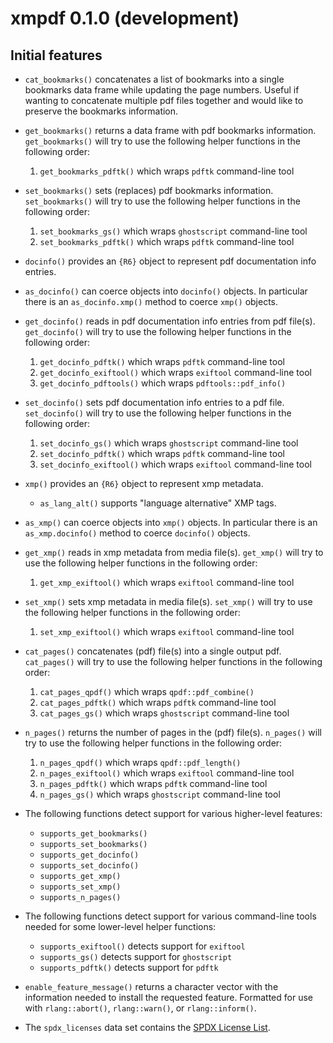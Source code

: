 xmpdf 0.1.0 (development)
=========================

Initial features
----------------

* `cat_bookmarks()` concatenates a list of bookmarks
  into a single bookmarks data frame while updating the page numbers.
  Useful if wanting to concatenate multiple pdf files together and
  would like to preserve the bookmarks information.
* `get_bookmarks()` returns a data frame with pdf bookmarks information.
  `get_bookmarks()` will try to use the following helper functions in the following order:

  1. `get_bookmarks_pdftk()` which wraps `pdftk` command-line tool

* `set_bookmarks()` sets (replaces) pdf bookmarks information.
  `set_bookmarks()` will try to use the following helper functions in the following order:

  1. `set_bookmarks_gs()` which wraps `ghostscript` command-line tool
  2. `set_bookmarks_pdftk()` which wraps `pdftk` command-line tool

* `docinfo()` provides an `{R6}` object to represent pdf documentation info entries.
* `as_docinfo()` can coerce objects into `docinfo()` objects.
  In particular there is an `as_docinfo.xmp()` method to coerce `xmp()` objects.
* `get_docinfo()` reads in pdf documentation info entries from pdf file(s).
  `get_docinfo()` will try to use the following helper functions in the following order:

  1. `get_docinfo_pdftk()` which wraps `pdftk` command-line tool
  2. `get_docinfo_exiftool()` which wraps `exiftool` command-line tool
  3. `get_docinfo_pdftools()` which wraps `pdftools::pdf_info()`

* `set_docinfo()` sets pdf documentation info entries to a pdf file.
  `set_docinfo()` will try to use the following helper functions in the following order:

  1. `set_docinfo_gs()` which wraps `ghostscript` command-line tool
  2. `set_docinfo_pdftk()` which wraps `pdftk` command-line tool
  3. `set_docinfo_exiftool()` which wraps `exiftool` command-line tool

* `xmp()` provides an `{R6}` object to represent xmp metadata.

  + `as_lang_alt()` supports "language alternative" XMP tags.

* `as_xmp()` can coerce objects into `xmp()` objects.
  In particular there is an `as_xmp.docinfo()` method to coerce `docinfo()` objects.
* `get_xmp()` reads in xmp metadata from media file(s).
  `get_xmp()` will try to use the following helper functions in the following order:

  1. `get_xmp_exiftool()` which wraps `exiftool` command-line tool

* `set_xmp()` sets xmp metadata in media file(s).
  `set_xmp()` will try to use the following helper functions in the following order:

  1. `set_xmp_exiftool()` which wraps `exiftool` command-line tool

* `cat_pages()` concatenates (pdf) file(s) into a single output pdf.
  `cat_pages()` will try to use the following helper functions in the following order:
 
  1. `cat_pages_qpdf()` which wraps `qpdf::pdf_combine()`
  2. `cat_pages_pdftk()` which wraps `pdftk` command-line tool
  3. `cat_pages_gs()` which wraps `ghostscript` command-line tool

* `n_pages()` returns the number of pages in the (pdf) file(s).
  `n_pages()` will try to use the following helper functions in the following order:
 
  1. `n_pages_qpdf()` which wraps `qpdf::pdf_length()`
  2. `n_pages_exiftool()` which wraps `exiftool` command-line tool
  3. `n_pages_pdftk()` which wraps `pdftk` command-line tool
  4. `n_pages_gs()` which wraps `ghostscript` command-line tool

* The following functions detect support for various higher-level features:

  * `supports_get_bookmarks()`
  * `supports_set_bookmarks()`
  * `supports_get_docinfo()`
  * `supports_set_docinfo()`
  * `supports_get_xmp()`
  * `supports_set_xmp()`
  * `supports_n_pages()`

* The following functions detect support for various command-line tools needed for some
  lower-level helper functions:

  * `supports_exiftool()` detects support for `exiftool`
  * `supports_gs()` detects support for `ghostscript`
  * `supports_pdftk()` detects support for `pdftk`

* `enable_feature_message()` returns a character vector with the
  information needed to install the requested feature.
  Formatted for use with `rlang::abort()`, `rlang::warn()`, or `rlang::inform()`.

* The `spdx_licenses` data set contains the [SPDX License List](https://spdx.org/licenses/).
